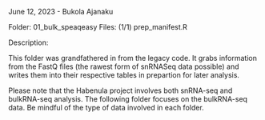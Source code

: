 June 12, 2023 - Bukola Ajanaku

Folder: 01_bulk_speaqeasy
Files: (1/1) prep_manifest.R

Description:

This folder was grandfathered in from the legacy code. 
It grabs information from the FastQ files (the rawest form of snRNASeq data 
possible) and writes them into their respective tables in prepartion for later
analysis.

Please note that the Habenula project involves both snRNA-seq and bulkRNA-seq
analysis. The following folder focuses on the bulkRNA-seq data. Be mindful of 
the type of data involved in each folder.